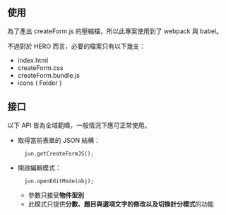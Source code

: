 ## 使用

為了產出 createForm.js 的壓縮檔，所以此專案使用到了 webpack 與 babel。

不過對於 HERO 而言，必要的檔案只有以下幾支：

- index.html
- createForm.css
- createForm.bundle.js
- icons ( Folder )

## 接口

以下 API 皆為全域範疇，一般情況下應可正常使用。

- 取得當前表單的 JSON 結構：

		jun.getCreateFormJS();

- 開啟編輯模式：

		jun.openEditMode(obj);

  - 參數只接受**物件型別**
  - 此模式只提供**分數、題目與選項文字的修改以及切換計分模式**的功能
